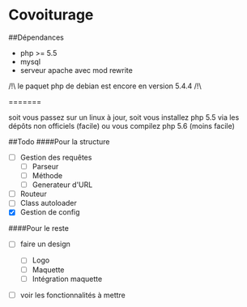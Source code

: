 Covoiturage
===========

##Dépendances

- php >= 5.5
- mysql
- serveur apache avec mod rewrite

/!\ le paquet php de debian est encore en version 5.4.4 /!\ 

=======


soit vous passez sur un linux à jour, soit vous installez php 5.5 via les dépôts non officiels (facile) ou vous compilez php 5.6 (moins facile)

##Todo
####Pour la structure
- [ ] Gestion des requêtes
    - [ ] Parseur
    - [ ] Méthode
    - [ ] Generateur d'URL
- [ ] Routeur
- [ ] Class autoloader
- [x] Gestion de config

####Pour le reste
- [ ] faire un design
    - [ ] Logo
    - [ ] Maquette
    - [ ] Intégration maquette
- [ ] voir les fonctionnalités à mettre

